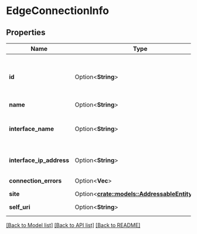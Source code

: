 # EdgeConnectionInfo

## Properties

Name | Type | Description | Notes
------------ | ------------- | ------------- | -------------
**id** | Option<**String**> | The globally unique identifier for the object. | [optional][readonly]
**name** | Option<**String**> |  | [optional]
**interface_name** | Option<**String**> | Interface used for the connection on the edge | [optional][readonly]
**interface_ip_address** | Option<**String**> | IP address of the interface | [optional][readonly]
**connection_errors** | Option<**Vec<String>**> | Connection errors | [optional][readonly]
**site** | Option<[**crate::models::AddressableEntityRef**](AddressableEntityRef.md)> |  | [optional]
**self_uri** | Option<**String**> | The URI for this object | [optional][readonly]

[[Back to Model list]](../README.md#documentation-for-models) [[Back to API list]](../README.md#documentation-for-api-endpoints) [[Back to README]](../README.md)


